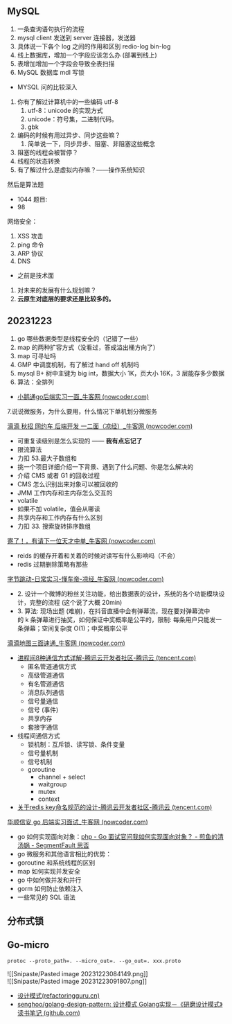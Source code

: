 ## MySQL

1. 一条查询语句执行的流程
2. mysql client 发送到 server 连接器，发送器
3. 具体说一下各个 log 之间的作用和区别 redio-log bin-log
4. 线上数据库，增加一个字段应该怎么办 (部署到线上)
5. 表增加增加一个字段会导致全表扫描
6. MySQL 数据库 mdl 写锁

- MYSQL 问的比较深入

1. 你有了解过计算机中的一些编码 utf-8
	1. utf-8：unicode 的实现方式
	2. unicode：符号集，二进制代码。
	3. gbk
2. 编码的时候有用过异步、同步这些嘛？
	1. 简单说一下，同步异步、阻塞、非阻塞这些概念
3. 阻塞的线程会被暂停？
4. 线程的状态转换
5. 有了解过什么是虚拟内存嘛？——操作系统知识

然后是算法题

- 1044 题目:
- 98

网络安全：

1. XSS 攻击
2. ping 命令
3. ARP 协议
4. DNS

- 之前是技术面

1. 对未来的发展有什么规划嘛？
2. **云原生对底层的要求还是比较多的。**

## 20231223

1. go 哪些数据类型是线程安全的（记错了一些）
2. map 的两种扩容方式（没看过，答成溢出桶方向了）
3. map 可寻址吗
4. GMP 中调度机制，有了解过 hand off 机制吗
5. mysql B+ 树中主键为 big int，数据大小 1K，页大小 16K，3 层能存多少数据
6. 算法：全排列

- [小鹅通go后端实习一面_牛客网 (nowcoder.com)](https://www.nowcoder.com/feed/main/detail/ff9f58613dd84e9f9ddc62eb0d531435?sourceSSR=search)

7.说说微服务，为什么要用，什么情况下单机划分微服务

[滴滴 秋招 网约车 后端开发 一二面（凉经）_牛客网 (nowcoder.com)](https://www.nowcoder.com/discuss/567296604001009664?sourceSSR=search)

- 可重复读级别是怎么实现的 —— **我有点忘记了**
- 限流算法
- 力扣 53.最大子数组和
- 挑一个项目详细介绍一下背景、遇到了什么问题、你是怎么解决的
- 介绍 CMS 或者 G1 的回收过程
- CMS 怎么识别出来对象可以被回收的
- JMM 工作内存和主内存怎么交互的
- volatile
- 如果不加 volatile，值会从哪读
- 共享内存和工作内存有什么区别
- 力扣 33. 搜索旋转排序数组

[寄了！，有请下一位天才中单_牛客网 (nowcoder.com)](https://www.nowcoder.com/discuss/567019741512990720?sourceSSR=search)

- reids 的缓存开着和关着的时候对读写有什么影响吗（不会）
- redis 过期删除策略有那些

[字节跳动-日常实习-懂车帝-凉经_牛客网 (nowcoder.com)](https://www.nowcoder.com/feed/main/detail/379d8c08c9294cbb93b96929e0f0af26?sourceSSR=search)

- 2. 设计一个微博的粉丝关注功能，给出数据表的设计，系统的各个功能模块设计，完整的流程 (这个说了大概 20min)
- 3. 算法: 现场出题 (难崩)，在抖音直播中会有弹幕流，现在要对弹幕流中的 k 条弹幕进行抽奖，如何保证中奖概率是公平的，限制: 每条用户只能发一条弹幕；空间复杂度 O(1)；中奖概率公平

[滴滴地图三面速通_牛客网 (nowcoder.com)](https://www.nowcoder.com/feed/main/detail/10340b068c664dc7b4a6155609de5e72?sourceSSR=search)

- [进程间8种通信方式详解-腾讯云开发者社区-腾讯云 (tencent.com)](https://cloud.tencent.com/developer/article/1690556)
	- 匿名管道通信方式
	- 高级管道通信
	- 有名管道通信
	- 消息队列通信
	- 信号量通信
	- 信号 (事件)
	- 共享内存
	- 套接字通信
- 线程间通信方式  
	- 锁机制：互斥锁、读写锁、条件变量
	- 信号量机制
	- 信号机制
	- goroutine
		- channel + select
		- waitgroup
		- mutex
		- context
- [关于redis key命名规范的设计-腾讯云开发者社区-腾讯云 (tencent.com)](https://cloud.tencent.com/developer/article/1551803)

[华顺信安 go 后端实习面试_牛客网 (nowcoder.com)](https://www.nowcoder.com/discuss/531938843365212160?sourceSSR=users)

- go 如何实现面向对象：[php - Go 面试官问我如何实现面向对象？ - 煎鱼的清汤锅 - SegmentFault 思否](https://segmentfault.com/a/1190000040778618)
- go 微服务和其他语言相比的优势：
- goroutine 和系统线程的区别
- map 如何实现并发安全
- go 中如何做并发和并行
- gorm 如何防止依赖注入
- 一些常见的 SQL 语法

## 分布式锁

## Go-micro

```shell
protoc --proto_path=. --micro_out=. --go_out=. xxx.proto
```

![[Snipaste/Pasted image 20231223084149.png]]  
![[Snipaste/Pasted image 20231223091807.png]]

- [设计模式(refactoringguru.cn)](https://refactoringguru.cn/design-patterns/go)
- [senghoo/golang-design-pattern: 设计模式 Golang实现－《研磨设计模式》读书笔记 (github.com)](https://github.com/senghoo/golang-design-pattern)
